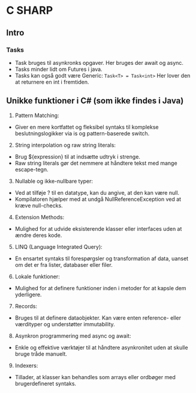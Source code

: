 # C SHARP

## Intro

### Tasks
* Task bruges til asynkronks opgaver. Her bruges der await og async.
* Tasks minder lidt om Futures i java.
* Tasks kan også godt være Generic: ```Task<T> = Task<int>``` Her lover den at returnere en int i fremtiden.

## Unikke funktioner i C# (som ikke findes i Java)

1. Pattern Matching:
* Giver en mere kortfattet og fleksibel syntaks til komplekse beslutningslogikker via is og pattern-baserede switch.

2. String interpolation og raw string literals:
* Brug ${expression} til at indsætte udtryk i strenge.
* Raw string literals gør det nemmere at håndtere tekst med mange escape-tegn.

3. Nullable og ikke-nullbare typer:
* Ved at tilføje ? til en datatype, kan du angive, at den kan være null.
* Kompilatoren hjælper med at undgå NullReferenceException ved at kræve null-checks.

4. Extension Methods:
* Mulighed for at udvide eksisterende klasser eller interfaces uden at ændre deres kode.

5. LINQ (Language Integrated Query):
* En ensartet syntaks til forespørgsler og transformation af data, uanset om det er fra lister, databaser eller filer.

6. Lokale funktioner:
* Mulighed for at definere funktioner inden i metoder for at kapsle dem yderligere.

7. Records:
* Bruges til at definere dataobjekter. Kan være enten reference- eller værdityper og understøtter immutability.

8. Asynkron programmering med async og await:
* Enkle og effektive værktøjer til at håndtere asynkronitet uden at skulle bruge tråde manuelt.

9. Indexers:
* Tillader, at klasser kan behandles som arrays eller ordbøger med brugerdefineret syntaks.
